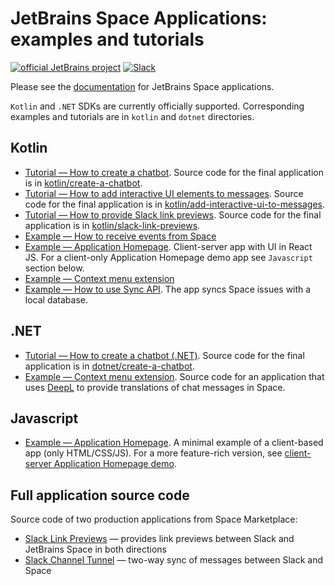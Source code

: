 # JetBrains Space Applications: examples and tutorials

[![official JetBrains project](https://jb.gg/badges/official.svg)][jb:github]
[![Slack](https://img.shields.io/badge/Slack-%23jetbrains--platform-blue?style=flat-square&logo=Slack)](https://plugins.jetbrains.com/slack)

Please see the [documentation](https://jetbrains.com/help/space/applications.html) for JetBrains Space applications.

`Kotlin` and `.NET` SDKs are currently officially supported. Corresponding examples and tutorials are in `kotlin` 
and `dotnet` directories.

## Kotlin

* [Tutorial — How to create a chatbot](https://jetbrains.com/help/space/get-started-create-a-chatbot.html). Source code for the final application is in [kotlin/create-a-chatbot](https://github.com/JetBrains/space-app-tutorials/tree/main/kotlin/create-a-chatbot).
* [Tutorial — How to add interactive UI elements to messages](https://jetbrains.com/help/space/how-to-add-ui-to-messages.html). Source code for the final application is in [kotlin/add-interactive-ui-to-messages](https://github.com/JetBrains/space-app-tutorials/tree/main/kotlin/add-interactive-ui-to-messages).
* [Tutorial — How to provide Slack link previews](https://www.jetbrains.com/help/space/kotlin-how-to-unfurl-links.html). Source code for the final application is in [kotlin/slack-link-previews](https://github.com/JetBrains/space-app-tutorials/tree/main/kotlin/slack-link-previews).
* [Example — How to receive events from Space](https://github.com/JetBrains/space-app-tutorials/tree/main/kotlin/space-events)
* [Example — Application Homepage](https://github.com/JetBrains/space-app-tutorials/tree/main/kotlin/app-homepage-react). Client-server app with UI in React JS. For a client-only Application Homepage demo app see `Javascript` section below.
* [Example — Context menu extension](https://github.com/JetBrains/space-app-tutorials/tree/main/kotlin/context-menu-extension)
* [Example — How to use Sync API](https://github.com/JetBrains/space-app-tutorials/tree/main/kotlin/sync-api). The app syncs Space issues with a local database.

## .NET

* [Tutorial — How to create a chatbot (.NET)](https://jetbrains.com/help/space/how-to-create-a-chatbot-net.html). Source code for the final application is in [dotnet/create-a-chatbot](https://github.com/JetBrains/space-app-tutorials/tree/main/dotnet/create-a-chatbot).
* [Example — Context menu extension](https://github.com/JetBrains/space-app-tutorials/tree/main/dotnet/space-translate). Source code for an application that uses [DeepL](https://www.deepl.com) to provide translations of chat messages in Space.

## Javascript

* [Example — Application Homepage](https://github.com/JetBrains/space-app-tutorials/tree/main/js/app-homepage). A minimal example of a client-based app (only HTML/CSS/JS). For a more feature-rich version, see [client-server Application Homepage demo](https://github.com/JetBrains/space-app-tutorials/tree/main/kotlin/app-homepage-react).

## Full application source code

Source code of two production applications from Space Marketplace:

* [Slack Link Previews](https://github.com/JetBrains/space-slack-unfurls) — provides link previews between Slack and JetBrains Space in both directions
* [Slack Channel Tunnel](https://github.com/JetBrains/space-slack-channel-sync) — two-way sync of messages between Slack and Space

[jb:github]: https://github.com/JetBrains/.github/blob/main/profile/README.md
